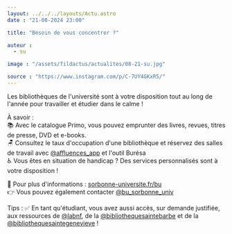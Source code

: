 ```yaml
---
layout: ../../../layouts/Actu.astro
date : "21-08-2024 23:00"

title: "Besoin de vous concentrer ?"

auteur :
  - su

image : "/assets/fildactus/actualites/08-21-su.jpg"

source : "https://www.instagram.com/p/C-7UY4GKxR5/"
---
```


Les bibliothèques de l'université sont à votre disposition tout au long de l'année pour travailler et étudier dans le calme !

À savoir :  
📚 Avec le catalogue Primo, vous pouvez emprunter des livres, revues, titres de presse, DVD et e-books.  
🪑 Consultez le taux d'occupation d'une bibliothèque et réservez des salles de travail avec [@affluences_app](https://www.instagram.com/affluences_app/) et l'outil Burésa  
♿ Vous êtes en situation de handicap ? Des services personnalisés sont à votre disposition !

🔗 Pour plus d'informations : [sorbonne-universite.fr/bu](https://www.sorbonne-universite.fr/bu)  
👉 Vous pouvez également contacter [@bu_sorbonne_univ](https://www.instagram.com/bu_sorbonne_univ/)

Tips :
✅ En tant qu'étudiant, vous avez aussi accès, sur demande justifiée, aux ressources de [@labnf](https://www.instagram.com/labnf/), de la [@bibliothequesaintebarbe](https://www.instagram.com/bibliothequesaintebarbe/) et de la [@bibliothequesaintegenevieve](https://www.instagram.com/bibliothequesaintegenevieve/) !